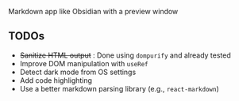 Markdown app like Obsidian with a preview window

## TODOs

  
- ~~Sanitize HTML output~~ : Done using `dompurify` and already tested
- Improve DOM manipulation with `useRef`
- Detect dark mode from OS settings
- Add code highlighting
- Use a better markdown parsing library (e.g., `react-markdown`)
